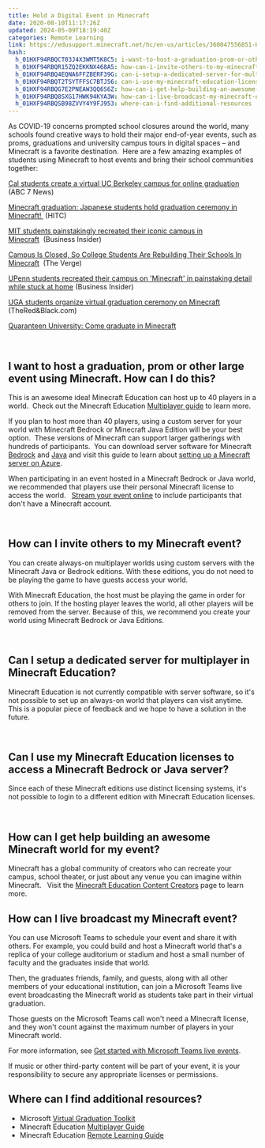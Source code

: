 ```yaml
---
title: Hold a Digital Event in Minecraft
date: 2020-08-10T11:17:26Z
updated: 2024-05-09T18:19:40Z
categories: Remote Learning
link: https://edusupport.minecraft.net/hc/en-us/articles/360047556851-Hold-a-Digital-Event-in-Minecraft
hash:
  h_01HXF94RBQCT03J4X3WMT5K8C5: i-want-to-host-a-graduation-prom-or-other-large-event-using-minecraft-how-can-i-do-this
  h_01HXF94RBQR15ZQ2EKKNX468A5: how-can-i-invite-others-to-my-minecraft-event
  h_01HXF94RBQ4EQNA6FFZBERF39G: can-i-setup-a-dedicated-server-for-multiplayer-in-minecraft-education
  h_01HXF94RBQT2TSYTFFSC7BTJ56: can-i-use-my-minecraft-education-licenses-to-access-a-minecraft-bedrock-or-java-server
  h_01HXF94RBQG7E2PNEAW3QQ6S6Z: how-can-i-get-help-building-an-awesome-minecraft-world-for-my-event
  h_01HXF94RBQ8SXG17HWK94KYA3W: how-can-i-live-broadcast-my-minecraft-event
  h_01HXF94RBQSB98ZVVY4Y9FJ953: where-can-i-find-additional-resources
---
```


As COVID-19 concerns prompted school closures around the world, many schools found creative ways to hold their major end-of-year events, such as proms, graduations and university campus tours in digital spaces – and Minecraft is a favorite destination.  Here are a few amazing examples of students using Minecraft to host events and bring their school communities together: 

[Cal students create a virtual UC Berkeley campus for online graduation](https://abc7news.com/minecraft-uc-berkeley-campus-on-virtual-graduation-ucb-online/6133564/)   (ABC 7 News)

[Minecraft graduation: Japanese students hold graduation ceremony in Minecraft! ](https://www.hitc.com/en-gb/2020/03/18/minecraft-graduation-japanese-students-hold-graduation-ceremony/page/1/) (HITC)

[MIT students painstakingly recreated their iconic campus in Minecraft](https://www.businessinsider.com/mit-campus-recreated-in-minecraft-2020-4)  (Business Insider)

[Campus Is Closed, So College Students Are Rebuilding Their Schools In Minecraft](https://www.theverge.com/2020/3/31/21200972/college-students-graduation-minecraft-coronavirus-school-closures)  (The Verge)

[UPenn students recreated their campus on 'Minecraft' in painstaking detail while stuck at home](https://www.businessinsider.com/upenn-students-recreate-campus-in-minecraft-to-host-virtual-events-2020-4) (Business Insider)

[UGA students organize virtual graduation ceremony on Minecraft](https://www.redandblack.com/culture/uga-students-organize-virtual-graduation-ceremony-on-minecraft/article_e2b08b3e-71c7-11ea-842f-876e6d0b5db0.html) (TheRed&Black.com)

[Quaranteen University: Come graduate in Minecraft](https://quaranteen.university/)

 

## I want to host a graduation, prom or other large event using Minecraft. How can I do this?

This is an awesome idea! Minecraft Education can host up to 40 players in a world.  Check out the Minecraft Education [Multiplayer guide](https://educommunity.minecraft.net/hc/en-us/articles/360047555531) to learn more. 

If you plan to host more than 40 players, using a custom server for your world with Minecraft Bedrock or Minecraft Java Edition will be your best option.  These versions of Minecraft can support larger gatherings with hundreds of participants.  You can download server software for Minecraft [Bedrock](https://www.minecraft.net/en-us/download/server/bedrock/) and [Java](https://www.minecraft.net/en-us/download/server/) and visit this guide to learn about [setting up a Minecraft server on Azure](https://docs.microsoft.com/en-us/gaming/azure/reference-architectures/multiplayer-basic-game-server-hosting).

When participating in an event hosted in a Minecraft Bedrock or Java world, we recommended that players use their personal Minecraft license to access the world.   [Stream your event online](https://support.office.com/en-us/article/get-started-with-microsoft-teams-live-events-d077fec2-a058-483e-9ab5-1494afda578a) to include participants that don't have a Minecraft account.

 

## How can I invite others to my Minecraft event?

You can create always-on multiplayer worlds using custom servers with the Minecraft Java or Bedrock editions. With these editions, you do not need to be playing the game to have guests access your world.

With Minecraft Education, the host must be playing the game in order for others to join. If the hosting player leaves the world, all other players will be removed from the server. Because of this, we recommend you create your world using Minecraft Bedrock or Java Editions.

 

## Can I setup a dedicated server for multiplayer in Minecraft Education?

Minecraft Education is not currently compatible with server software, so it's not possible to set up an always-on world that players can visit anytime. This is a popular piece of feedback and we hope to have a solution in the future.

 

## Can I use my Minecraft Education licenses to access a Minecraft Bedrock or Java server?

Since each of these Minecraft editions use distinct licensing systems, it's not possible to login to a different edition with Minecraft Education licenses.

 

## How can I get help building an awesome Minecraft world for my event?

Minecraft has a global community of creators who can recreate your campus, school theater, or just about any venue you can imagine within Minecraft.   Visit the [Minecraft Education Content Creators](https://educommunity.minecraft.net/hc/en-us/articles/26453473957652) page to learn more.

## How can I live broadcast my Minecraft event?

You can use Microsoft Teams to schedule your event and share it with others. For example, you could build and host a Minecraft world that's a replica of your college auditorium or stadium and host a small number of faculty and the graduates inside that world.

Then, the graduates friends, family, and guests, along with all other members of your educational institution, can join a Microsoft Teams live event broadcasting the Minecraft world as students take part in their virtual graduation.

Those guests on the Microsoft Teams call won't need a Minecraft license, and they won't count against the maximum number of players in your Minecraft world.

For more information, see [Get started with Microsoft Teams live events](https://support.office.com/en-us/article/get-started-with-microsoft-teams-live-events-d077fec2-a058-483e-9ab5-1494afda578a).

If music or other third-party content will be part of your event, it is your responsibility to secure any appropriate licenses or permissions.

## Where can I find additional resources?

- Microsoft [Virtual Graduation Toolkit](https://support.office.com/en-us/article/hold-a-digital-graduation-celebration-a01eb87d-f218-449d-86c2-4beaa672f01c)
- Minecraft Education [Multiplayer Guide](https://education.minecraft.net/lessons/multiplayer-game-guide-2/)
- Minecraft Education [Remote Learning Guide](https://aka.ms/remote-learning-kit)
